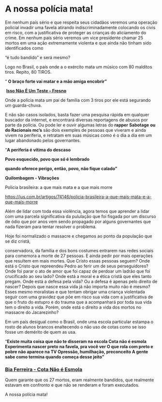 # **A nossa polícia mata!**



Em nenhum país sério e que respeita seus cidadãos veremos uma operação policial invadir uma favela atirando indiscriminadamente colocando os civis em risco, com a justificativa de proteger as crianças do aliciamento do crime. Em nenhum país sério veremos um vice presidente chamar 25 mortos em uma ação extremamente violenta e que ainda não tinham sido identificados como

“é tudo bandido” e será mesmo?

Logo no Brasil, o país onde a o exército mata um músico com 80 malditos tiros. Repito, 80 TIROS.







“ **O braço forte vai matar e a mão amiga encobrir”**

​                              **[Isso Não É Um Teste – Fresno](https://r.search.yahoo.com/_ylt=AwrDQrYyk5hgveoApwMf7At.;_ylu=Y29sbwNiZjEEcG9zAzEEdnRpZAMEc2VjA3Ny/RV=2/RE=1620640691/RO=10/RU=https%3A%2F%2Fwww.letras.mus.br%2Ffresno%2Fisso-nao-e-um-teste%2F/RK=2/RS=a0s1_gcL7S3TYpl5R7NfCXKIGy0-)**



Onde a polícia mata um pai de família com 3 tiros por ele está segurando um guarda-chuva.

E não são casos isolados, basta fazer uma pesquisa rápida em qualquer buscador da internet, e encontrará diversas reportagens de abusos por parte da polícia. Ou pode ler e ouvir algumas letras do **rapper** **Sabotage** **ou do Racionais mc’s** são dois exemples de pessoas que viveram e ainda vivem na periferia, e retratam em suas músicas como é o dia a dia em um lugar abandonado pelos governantes.



“**A periferia é vítima do descaso**

**Povo esquecido, povo que só é lembrado**

**quando oferece perigo, então, povo, não fique calado”**



**Quilombagem - Vibrações**





Polícia brasileira: a que mais mata e a que mais morre



https://jus.com.br/artigos/74146/policia-brasileira-a-que-mais-mata-e-a-que-mais-morre





Além de lidar com toda essa violência, agora temos que aprender a lidar com uma parcela significativa da pululação que foi fisgada por um discurso de ódio que por anos vem sendo propagado por alguns governantes que nada fizeram para tentar resolver o problema.



Hoje foi normalizado o massacre e chegamos ao ponto da população que se diz cristã, 

conservadora, da família e dos bons costumes entrarem nas redes sociais para comemora a morte de 27 pessoas. E ainda pedir por mais operações que resultem em mais mortes. Que Cristo essas pessoas seguem? Onde está o Cristo que repreendeu Pedro ao ferir um de seus perseguidores? Onde foi parar o ato de amor  que foi capaz de perdoar um ladrão que foi crucificado ao seu lado? Onde está a moral e a ética cristã que eles tanto pregam. Onde está a defesa pela vida? Ou a defesa é apenas pelo direito de nascer? Depois que nasce essa vida já não importa muito não é mesmo? Esses mesmo moralistas e que tentam obrigar uma criança violentada seguir com uma gravidez  que põe em risco sua vida com a justificativa de que o fruto do estupro e do trauma que a acompanhará por toda sua vida tem o direito a vida.  Porém, onde está o direito a vida dos mortos no massacre do Jacarezinho?

Em um país desigual como o Brasil,  onde uma escola particular estampa o rosto de alunos brancos enaltecendo o não uso de cotas como se isso fosse um demérito de quem as usa. 



“**Existe muita coisa que não te disseram na escola
 Cota não é esmola
 Experimenta nascer preto na favela, pra você ver
 O que rola com preto e pobre não aparece na TV
 Opressão, humilhação, preconceito
 A gente sabe como termina quando começa desse jeito”**



### [**Bia Ferreira - Cota Não é Esmola**](https://www.google.com/url?sa=t&rct=j&q=&esrc=s&source=web&cd=&cad=rja&uact=8&ved=2ahUKEwihvtbej77wAhX6pZUCHex7CWEQyCkwAHoECAQQAw&url=https%3A%2F%2Fwww.youtube.com%2Fwatch%3Fv%3DQcQIaoHajoM&usg=AOvVaw1Oky0oV2GxkZbpBj0c_01q)



Quem garante que os 27 mortos, eram realmente bandidos, que realmente estavam em confronto e que não se renderam e foram executados.



A nossa polícia mata!